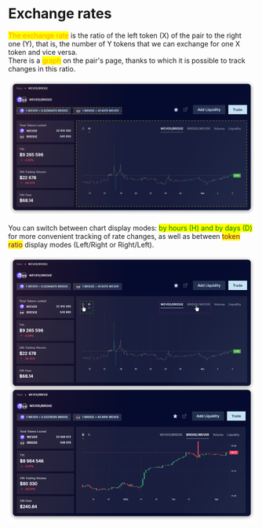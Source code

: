 # Exchange rates

<mark style="color:orange;">The exchange rate</mark> is the ratio of the left token (X) of the pair to the right one (Y), that is, the number of Y tokens that we can exchange for one X token and vice versa.\
There is a <mark style="color:orange;">graph</mark> on the pair's page, thanks to which it is possible to track changes in this ratio.

![](<../../../../.gitbook/assets/image (69).png>)

You can switch between chart display modes: <mark style="color:green;">by hours (H) and by days (D)</mark> for more convenient tracking of rate changes, as well as between <mark style="color:purple;">token ratio</mark> display modes (Left/Right or Right/Left).

![](<../../../../.gitbook/assets/image (22) (1).png>)
